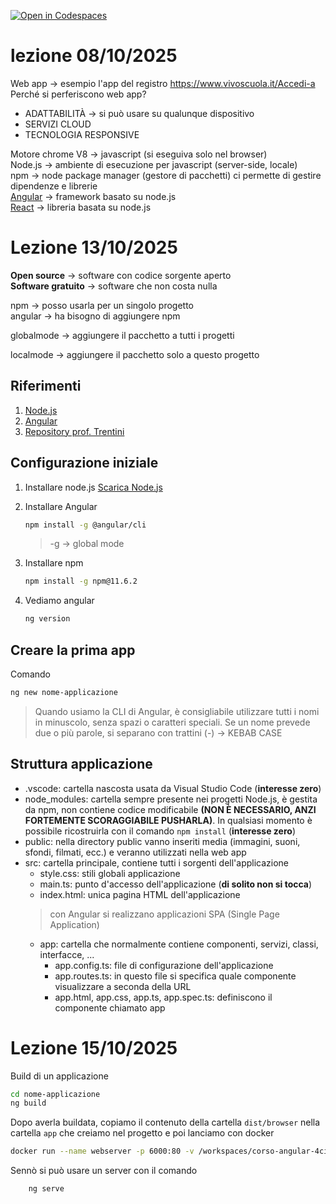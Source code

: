 [![Open in Codespaces](https://classroom.github.com/assets/launch-codespace-2972f46106e565e64193e422d61a12cf1da4916b45550586e14ef0a7c637dd04.svg)](https://classroom.github.com/open-in-codespaces?assignment_repo_id=20964327)

# lezione 08/10/2025

Web app -> esempio l'app del registro https://www.vivoscuola.it/Accedi-a
Perché si perferiscono web app?
- ADATTABILITÀ -> si può usare su qualunque dispositivo
- SERVIZI CLOUD
- TECNOLOGIA RESPONSIVE

Motore chrome V8 -> javascript (si eseguiva solo nel browser)
<br>
Node.js -> ambiente di esecuzione per javascript (server-side, locale)
<br>
npm -> node package manager (gestore di pacchetti)
        ci permette di gestire dipendenze e librerie
<br>
[Angular](https://angular.dev/) -> framework basato su node.js 
<br>
[React](https://reactjs.org/) -> libreria basata su node.js 

# Lezione 13/10/2025
**Open source** -> software con codice sorgente aperto
<br>
**Software gratuito** -> software che non costa nulla

npm -> posso usarla per un singolo progetto 
<br>
angular -> ha bisogno di aggiungere npm

globalmode -> aggiungere il pacchetto a tutti i progetti
<br>

localmode -> aggiungere il pacchetto solo a questo progetto

## Riferimenti

1. [Node.js](https://nodejs.org/en)
2. [Angular](https://angular.dev/)
3. [Repository prof. Trentini](https://github.com/andreatrentini/Corso-Angular-4Ci-2025-2026)

## Configurazione iniziale

1. Installare node.js [Scarica Node.js](https://nodejs.org/en)
2. Installare Angular

    ```bash
    npm install -g @angular/cli
    ```
    > -g -> global mode
4. Installare npm

    ```bash
    npm install -g npm@11.6.2
    ```
7. Vediamo angular
    ```bash
    ng version
    ```

## Creare la prima app
Comando

```bash
ng new nome-applicazione
```
> Quando usiamo la CLI di Angular, è consigliabile utilizzare tutti i nomi in minuscolo, senza spazi o caratteri speciali. Se un nome prevede due o più parole, si separano con trattini (-) -> KEBAB CASE

## Struttura applicazione
- .vscode: cartella nascosta usata da Visual Studio Code (**interesse zero**)
- node_modules: cartella sempre presente nei progetti Node.js, è gestita da npm, non contiene codice modificabile **(NON È NECESSARIO, ANZI FORTEMENTE SCORAGGIABILE PUSHARLA)**. In qualsiasi momento è possibile ricostruirla con il comando `npm install` (**interesse zero**)
- public: nella directory public vanno inseriti media (immagini, suoni, sfondi, filmati, ecc.) e veranno utilizzati nella web app
- src: cartella principale, contiene tutti i sorgenti dell'applicazione
    - style.css: stili globali applicazione
    - main.ts: punto d'accesso dell'applicazione (**di solito non si tocca**)
    - index.html: unica pagina HTML dell'applicazione
    > con Angular si realizzano applicazioni SPA (Single Page Application)
    - app: cartella che normalmente contiene componenti, servizi, classi, interfacce, ...
        - app.config.ts: file di configurazione dell'applicazione
        - app.routes.ts: in questo file si specifica quale componente visualizzare a seconda della URL
        - app.html, app.css, app.ts, app.spec.ts: definiscono il componente chiamato app
        

# Lezione 15/10/2025
Build di un applicazione
```bash
cd nome-applicazione
ng build
```

Dopo averla buildata, copiamo il contenuto della cartella `dist/browser` nella cartella `app` che creiamo nel progetto e poi lanciamo con docker

```bash
docker run --name webserver -p 6000:80 -v /workspaces/corso-angular-4ci-2025-2026-AlessioFerrari8/app/:/usr/share/nginx/html nginx
```

Sennò si può usare un server con il comando

```bash
    ng serve
```